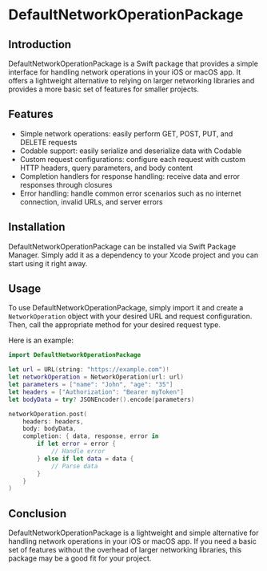 # DefaultNetworkOperationPackage

## Introduction

DefaultNetworkOperationPackage is a Swift package that provides a simple interface for handling network operations in your iOS or macOS app. It offers a lightweight alternative to relying on larger networking libraries and provides a more basic set of features for smaller projects.

## Features

- Simple network operations: easily perform GET, POST, PUT, and DELETE requests
- Codable support: easily serialize and deserialize data with Codable
- Custom request configurations: configure each request with custom HTTP headers, query parameters, and body content
- Completion handlers for response handling: receive data and error responses through closures
- Error handling: handle common error scenarios such as no internet connection, invalid URLs, and server errors

## Installation

DefaultNetworkOperationPackage can be installed via Swift Package Manager. Simply add it as a dependency to your Xcode project and you can start using it right away.

## Usage

To use DefaultNetworkOperationPackage, simply import it and create a `NetworkOperation` object with your desired URL and request configuration. Then, call the appropriate method for your desired request type.

Here is an example:

```swift
import DefaultNetworkOperationPackage

let url = URL(string: "https://example.com")!
let networkOperation = NetworkOperation(url: url)
let parameters = ["name": "John", "age": "35"]
let headers = ["Authorization": "Bearer myToken"]
let bodyData = try? JSONEncoder().encode(parameters)

networkOperation.post(
    headers: headers,
    body: bodyData,
    completion: { data, response, error in
        if let error = error {
            // Handle error
        } else if let data = data {
            // Parse data
        }
    }
)
```

## Conclusion

DefaultNetworkOperationPackage is a lightweight and simple alternative for handling network operations in your iOS or macOS app. If you need a basic set of features without the overhead of larger networking libraries, this package may be a good fit for your project.